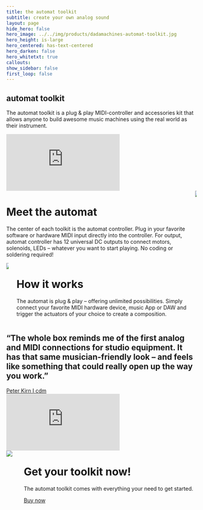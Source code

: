 ```yaml
---
title: the automat toolkit
subtitle: create your own analog sound
layout: page
hide_hero: false
hero_image: ../../img/products/dadamachines-automat-toolkit.jpg
hero_height: is-large
hero_centered: has-text-centered
hero_darken: false
hero_whitetxt: true
callouts:
show_sidebar: false
first_loop: false
---
```


<section class="section px-0 column is-8">
    <h1 class="title is-2">automat toolkit</h1>
    <p class="subtitle is-3 mt-1">The automat toolkit is a plug & play MIDI-controller and accessories kit that allows anyone to build awesome music machines using the real world as their instrument.</p>
</section>

<div class="embed-container"><iframe src='https://www.youtube.com/embed/YE7XhlgnaEQ' frameborder='0' allowfullscreen></iframe></div>

<div class="columns mt-4">
    <div class="column">
        <h1 class="is-size-2">Meet the automat</h1>
        <p class="is-size-5-desktop">The center of each toolkit is the automat controller. Plug in your favorite software or hardware MIDI input directly into the controller. For output, automat controller has 12 universal DC outputs to connect motors, solenoids, LEDs – whatever you want to start playing. No coding or soldering required!</p>
    </div>
    <div class="column">
        <img src="../../img/products/dadamachines-automat-floating.jpg">
    </div>
</div>

<div class="columns mt-4">
    <div class="column">
        <img style="box-shadow: none;" src="../../img/products/automat-toolkit-how-it-works.png">
    </div>
    <div class="column">
        <h1 class="is-size-2">How it works</h1>
        <p class="is-size-5-desktop">The automat is plug & play – offering unlimited possibilities. Simply connect your favorite MIDI hardware device, music App or DAW and trigger the actuators of your choice to create a composition.</p>
    </div>
</div>

<section class="section is-medium has-background-dark has-text-centered">
  <h2 class="subtitle has-text-white">
    “The whole box reminds me of the first analog and MIDI connections for studio equipment. It has that same musician-friendly look – and feels like something that could really open up the way you work.”
  </h2>
  <a href="http://cdm.link/2017/03/dadamachines-is-an-open-toolkit-for-making-robotic-musical-instruments/" target="_blank">Peter Kirn I cdm</a>
</section>

<div class="embed-container"><iframe src='https://www.youtube.com/embed/QTgmZWOkuUM' frameborder='0' allowfullscreen></iframe></div>

<div class="columns mt-4">
    <div class="column">
        <img style="box-shadow: none;" src="../../img/projects/dadamachines-automat-toolkit.jpg">
    </div>
    <div class="column">
        <h1 class="is-size-2">Get your toolkit now!</h1>
         <p class="is-size-5-desktop">The automat toolkit comes with everything your need to get started.</p>
        <a href="/shop/" class="explore-link is-blue is-large">Buy now</a>
</div>

